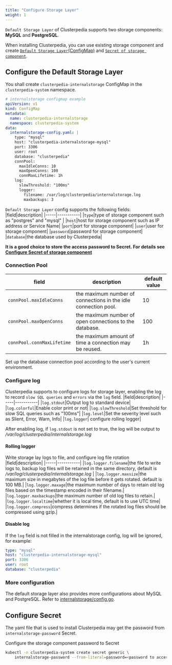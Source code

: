 ```yaml
---
title: "Configure Storage Layer"
weight: 1
---
```

`Default Storage Layer` of Clusterpedia supports two storage components: **MySQL** and **PostgreSQL**.

When installing Clusterpedia, you can use existing storage component and create [`Default Storage Layer`(ConfigMap)](#configure-the-default-storage-layer) and [`Secret of storage component`](#configure-secret).

## Configure the Default Storage Layer
You shall create `clusterpedia-internalstorage` ConfigMap in the `clusterpedia-system` namespace.
```yaml
# internalstorage configmap example
apiVersion: v1
kind: ConfigMap
metadata:
  name: clusterpedia-internalstorage
  namespace: clusterpedia-system
data:
  internalstorage-config.yaml: |
    type: "mysql"
    host: "clusterpedia-internalstorage-mysql"
    port: 3306
    user: root
    database: "clusterpedia"
    connPool:
      maxIdleConns: 10
      maxOpenConns: 100
      connMaxLifetime: 1h
    log:
      slowThreshold: "100ms"
      logger:
        filename: /var/log/clusterpedia/internalstorage.log
        maxbackups: 3
```

`Default Storage Layer` config supports the following fields:
|field|description|
|-----|-----------|
|`type`|type of storage component such as "postgres" and "mysql" |
|`host`|host for storage component such as IP address or Service Name|
|`port`|port for storage component|
|`user`|user for storage component|
|`password`|password for storage component|
|`database`|the database used by Clusterpedia|

**It is a good choice to store the access password to Secret. For details see [Configure Secret of storage component](#configure-secret)**

### Connection Pool
|field|description|default value|
|-----|-----------|---------|
|`connPool.maxIdleConns`|the maximum number of connections in the idle connection pool.| 10 |
|`connPool.maxOpenConns`|the maximum number of open connections to the database.| 100 |
|`connPool.connMaxLifetime`|the maximum amount of time a connection may be reused. | 1h |

Set up the database connection pool according to the user's current environment.

### Configure log
Clusterpedia supports to configure logs for storage layer, enabling the log to record `slow SQL queries` and `errors` via the `log` field.
|field|description|
|-----|-----------|
|`log.stdout`|Output log to standard device|
|`log.colorful`|Enable color print or not|
|`log.slowThreshold`|Set threshold for slow SQL queries such as "100ms"|
|`log.level`|Set the severity level such as Slient, Error, Warn, Info|
|`log.logger`| configure rolling logger|

After enabling log, if `log.stdout` is not set to true, the log will be output to */var/log/clusterpedia/internalstorage.log*

#### Rolling logger
Write storage lay logs to file, and configure log file rotation
|field|description|
|-----|-----------|
|`log.logger.filename`|the file to write logs to, backup log files will be retained in the same directory, default is  */var/log/clusterpedia/internalstorage.log* |
|`log.logger.maxsize`|the maximum size in megabytes of the log file before it gets rotated. default is 100 MB.|
|`log.logger.maxage`|the maximum number of days to retain old log files based on the timestamp encoded in their filename.|
|`log.logger.maxbackups`|the maximum number of old log files to retain.|
|`log.logger.localtime`|whether it is local time, default is to use UTC time|
|`log.logger.compress`|compress determines if the rotated log files should be compressed using gzip.|

#### Disable log
If the `log` field is not filled in the internalstorage config, log will be ignored, for example:
```yaml
type: "mysql"
host: "clusterpedia-internalstorage-mysql"
port: 3306
user: root
database: "clusterpedia"
```

### More configuration
The default storage layer also provides more configurations about MySQL and PostgreSQL. Refer to [internalstorage/config.go](https://github.com/clusterpedia-io/clusterpedia/blob/main/pkg/storage/internalstorage/config.go).

## Configure Secret
The yaml file that is used to install Clusterpedia may get the password from `internalstorage-password` Secret.

Configure the storage component password to Secret
```bash
kubectl -n clusterpedia-system create secret generic \
    internalstorage-password --from-literal=password=<password to access storage components>
```
